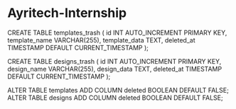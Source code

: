 # Ayritech-Internship

CREATE TABLE templates_trash (
  id INT AUTO_INCREMENT PRIMARY KEY,
  template_name VARCHAR(255),
  template_data TEXT,
  deleted_at TIMESTAMP DEFAULT CURRENT_TIMESTAMP
);

CREATE TABLE designs_trash (
  id INT AUTO_INCREMENT PRIMARY KEY,
  design_name VARCHAR(255),
  design_data TEXT,
  deleted_at TIMESTAMP DEFAULT CURRENT_TIMESTAMP
);

ALTER TABLE templates ADD COLUMN deleted BOOLEAN DEFAULT FALSE;
ALTER TABLE designs ADD COLUMN deleted BOOLEAN DEFAULT FALSE;
